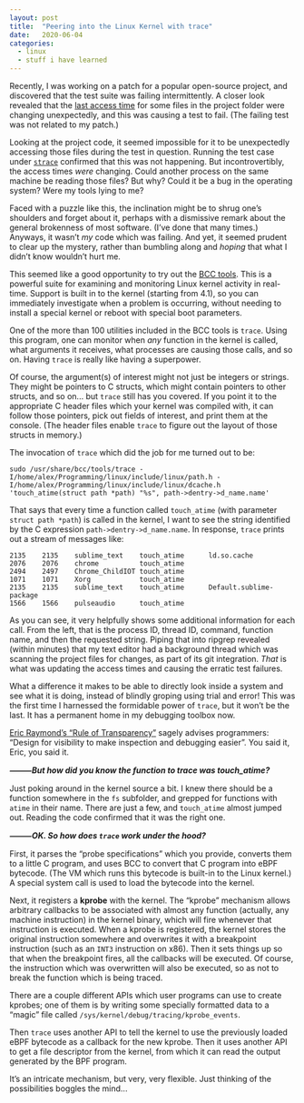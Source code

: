 ```yaml
---
layout: post
title:  "Peering into the Linux Kernel with trace"
date:   2020-06-04
categories:
  - linux
  - stuff i have learned
---
```


Recently, I was working on a patch for a popular open-source project, and discovered that the test suite was failing intermittently. A closer look revealed that the [last access time](https://en.wikipedia.org/wiki/Stat_(system_call)) for some files in the project folder were changing unexpectedly, and this was causing a test to fail. (The failing test was not related to my patch.)

Looking at the project code, it seemed impossible for it to be unexpectedly accessing those files during the test in question. Running the test case under [`strace`](https://strace.io/) confirmed that this was not happening. But incontrovertibly, the access times *were* changing. Could another process on the same machine be reading those files? But why? Could it be a bug in the operating system? Were my tools lying to me?

Faced with a puzzle like this, the inclination might be to shrug one’s shoulders and forget about it, perhaps with a dismissive remark about the general brokenness of most software. (I’ve done that many times.) Anyways, it wasn’t *my* code which was failing. And yet, it seemed prudent to clear up the mystery, rather than bumbling along and *hoping* that what I didn’t know wouldn’t hurt me.

This seemed like a good opportunity to try out the [BCC tools](https://iovisor.github.io/bcc/). This is a powerful suite for examining and monitoring Linux kernel activity in real-time. Support is built in to the kernel (starting from 4.1), so you can immediately investigate when a problem is occurring, without needing to install a special kernel or reboot with special boot parameters.

One of the more than 100 utilities included in the BCC tools is `trace`. Using this program, one can monitor when *any* function in the kernel is called, what arguments it receives, what processes are causing those calls, and so on. Having `trace` is really like having a superpower.

Of course, the argument(s) of interest might not just be integers or strings. They might be pointers to C structs, which might contain pointers to other structs, and so on... but `trace` still has you covered. If you point it to the appropriate C header files which your kernel was compiled with, it can follow those pointers, pick out fields of interest, and print them at the console. (The header files enable `trace` to figure out the layout of those structs in memory.)

The invocation of `trace` which did the job for me turned out to be:

    sudo /usr/share/bcc/tools/trace -I/home/alex/Programming/linux/include/linux/path.h -I/home/alex/Programming/linux/include/linux/dcache.h 'touch_atime(struct path *path) "%s", path->dentry->d_name.name'

That says that every time a function called `touch_atime` (with parameter `struct path *path`) is called in the kernel, I want to see the string identified by the C expression `path->dentry->d_name.name`. In response, `trace` prints out a stream of messages like:

    2135    2135    sublime_text    touch_atime      ld.so.cache
    2076    2076    chrome          touch_atime
    2494    2497    Chrome_ChildIOT touch_atime
    1071    1071    Xorg            touch_atime
    2135    2135    sublime_text    touch_atime      Default.sublime-package
    1566    1566    pulseaudio      touch_atime

As you can see, it very helpfully shows some additional information for each call. From the left, that is the process ID, thread ID, command, function name, and then the requested string. Piping that into ripgrep revealed (within minutes) that my text editor had a background thread which was scanning the project files for changes, as part of its git integration. *That* is what was updating the access times and causing the erratic test failures.

What a difference it makes to be able to directly look inside a system and see what it is doing, instead of blindly groping using trial and error! This was the first time I harnessed the formidable power of `trace`, but it won’t be the last. It has a permanent home in my debugging toolbox now.

[Eric Raymond’s “Rule of Transparency”](http://www.catb.org/~esr/writings/taoup/html/ch01s06.html#id2878054) sagely advises programmers: “Design for visibility to make inspection and debugging easier”. You said it, Eric, you said it.

***⸻But how did you know the function to trace was touch_atime?***

Just poking around in the kernel source a bit. I knew there should be a function somewhere in the `fs` subfolder, and grepped for functions with `atime` in their name. There are just a few, and `touch_atime` almost jumped out. Reading the code confirmed that it was the right one.

***⸻OK. So how does `trace` work under the hood?***

First, it parses the “probe specifications” which you provide, converts them to a little C program, and uses BCC to convert that C program into eBPF bytecode. (The VM which runs this bytecode is built-in to the Linux kernel.) A special system call is used to load the bytecode into the kernel.

<span id="kprobe">Next, it registers a **kprobe** with the kernel. The “kprobe” mechanism allows arbitrary callbacks to be associated with almost any function (actually, any machine instruction) in the kernel binary, which will fire whenever that instruction is executed. When a kprobe is registered, the kernel stores the original instruction somewhere and overwrites it with a breakpoint instruction (such as an `INT3` instruction on x86). Then it sets things up so that when the breakpoint fires, all the callbacks will be executed. Of course, the instruction which was overwritten will also be executed, so as not to break the function which is being traced.</span>

There are a couple different APIs which user programs can use to create kprobes; one of them is by writing some specially formatted data to a “magic” file called `/sys/kernel/debug/tracing/kprobe_events`.

Then `trace` uses another API to tell the kernel to use the previously loaded eBPF bytecode as a callback for the new kprobe. Then it uses another API to get a file descriptor from the kernel, from which it can read the output generated by the BPF program.

It’s an intricate mechanism, but very, very flexible. Just thinking of the possibilities boggles the mind...
